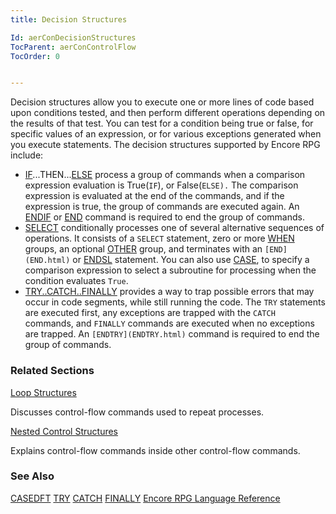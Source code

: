 ```yaml
---
title: Decision Structures

Id: aerConDecisionStructures
TocParent: aerConControlFlow
TocOrder: 0


---
```


Decision structures allow you to execute one or more lines of code based upon conditions tested, and then perform different operations depending on the results of that test. You can test for a condition being true or false, for specific values of an expression, or for various exceptions generated when you execute statements. The decision structures supported by Encore RPG include: 

- [IF](IF.html)...THEN...[ELSE](ELSE.html) process a
                group of
                commands when a comparison expression evaluation is True(```IF```),
                or False(```ELSE).``` The comparison expression is evaluated
                at the end of the commands, and if the expression is true, the group of
                commands are executed again.  An [ENDIF](ENDIF.html) or
                [END](END.html)
                command is required to end the group of commands.
- [SELECT](SELECT.html) conditionally processes one of several
                alternative sequences of operations.  It consists of a ```SELECT```
                statement, zero or more [WHEN](WHEN.html) groups, an
                optional [OTHER](OTHER.html) group, and terminates with an ```
                    [END](END.html)
                ``` or [ENDSL](ENDSL.html) statement.  You can also
                use [CASE](CASE.html), to specify a comparison
                expression to select a subroutine for processing when the condition
                evaluates ```True```.
- [TRY..CATCH..FINALLY](TRYCATCHFINALLY.html) provides a way to trap
                possible errors that may occur in code segments, while still running the
                code.  The ```TRY``` statements are executed first, any
                exceptions are trapped with the ```CATCH``` commands, and ```FINALLY```
                commands are executed when no exceptions are trapped.  An ```
                    [ENDTRY](ENDTRY.html)
                ``` command is required to end the group of commands.

### Related Sections

[Loop Structures](aerConLoopStructures.html)

Discusses control-flow commands used to repeat processes.


[Nested Control Structures](aerConNestedControlOpCodes.html)

Explains control-flow commands inside other control-flow commands.


### See Also
[CASEDFT](CASEDFT.html)
[TRY](TRY.html)
[CATCH](CATCH.html)
[FINALLY](FINALLY.html)
[Encore RPG Language Reference](aerLrfLangRefMain.html) 
